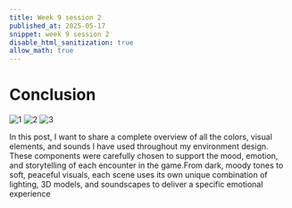 ```yaml
---
title: Week 9 session 2
published_at: 2025-05-17
snippet: week 9 session 2
disable_html_sanitization: true
allow_math: true
---
```

# Conclusion
![1](1.png)
![2](2.png)
![3](3.png)

In this post, I want to share a complete overview of all the colors, visual elements, and sounds I have used throughout my environment design. These components were carefully chosen to support the mood, emotion, and storytelling of each encounter in the game.From dark, moody tones to soft, peaceful visuals, each scene uses its own unique combination of lighting, 3D models, and soundscapes to deliver a specific emotional experience